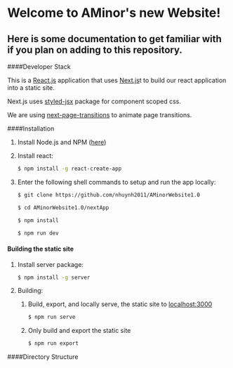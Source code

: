 Welcome to AMinor's new Website!
====

Here is some documentation to get familiar with if you plan on adding to this repository.
---

####Developer Stack

This is a [React.js](https://reactjs.org/) application that uses [Next.js](https://nextjs.org/)t to build our react application into a static site.

Next.js uses [styled-jsx](https://www.npmjs.com/package/styled-jsx) package for component scoped css.

We are using [next-page-transitions](https://github.com/illinois/next-page-transitions) to animate page transitions. 

####Installation

1. Install Node.js and NPM ([here](https://nodejs.org/en/download/))

2. Install react:
    ~~~ bash
    $ npm install -g react-create-app
    ~~~

3. Enter the following shell commands to setup and run the app locally:
    ~~~ bash 
    $ git clone https://github.com/nhuynh2011/AMinorWebsite1.0
    
    $ cd AMinorWebsite1.0/nextApp
    
    $ npm install
    
    $ npm run dev
    ~~~
    
#### Building the static site

1. Install server package:
    ~~~ bash
    $ npm install -g server
    ~~~

2. Building:
    1. Build, export, and locally serve, the static site to [localhost:3000](http://localhost:3000/)
        ~~~ bash
        $ npm run serve
        ~~~
    2. Only build and export the static site
        ~~~ bash
        $ npm run export
        ~~~
        
####Directory Structure


    
        



 
 
    